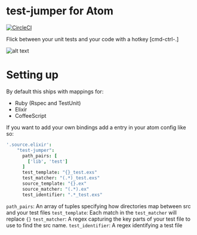# test-jumper for Atom

[![CircleCI](https://circleci.com/gh/danielcooper/test-jumper/tree/master.svg?style=svg)](https://circleci.com/gh/danielcooper/test-jumper/tree/master)

Flick between your unit tests and your code with a hotkey [cmd-ctrl-.]

![alt text](http://i.imgur.com/F2mM3MJ.gif "Logo Title Text 1")

# Setting up

By default this ships with mappings for:

- Ruby (Rspec and TestUnit)
- Elixir
- CoffeeScript

If you want to add your own bindings add a entry in your atom config like so:

```cson
'.source.elixir':
    "test-jumper":
      path_pairs: [
        ['lib', 'test']
      ]
      test_template: "{}_test.exs"
      test_matcher: "(.*)_test.exs"
      source_template: "{}.ex"
      source_matcher: "(.*).ex"
      test_identifier: ".*_test.exs"
```

`path_pairs`: An array of tuples specifying how directories map between src and your test files
`test_template`: Each match in the `test_matcher` will replace `{}`
`test_matcher`: A regex capturing the key parts of your test file to use to find the src name.
`test_identifier`: A regex identifying a test file
